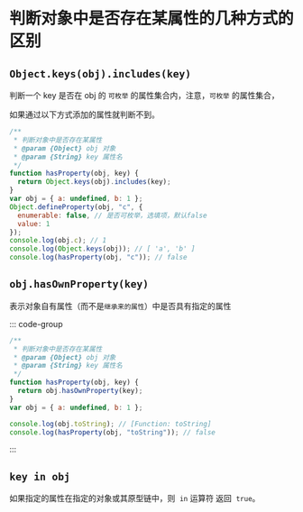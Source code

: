 # 判断对象中是否存在某属性的几种方式的区别

<article-info/>

## `Object.keys(obj).includes(key)`

判断一个 key 是否在 obj 的 `可枚举` 的属性集合内，注意，`可枚举` 的属性集合，

如果通过以下方式添加的属性就判断不到。

```jsx
/**
 * 判断对象中是否存在某属性
 * @param {Object} obj 对象
 * @param {String} key 属性名
 */
function hasProperty(obj, key) {
  return Object.keys(obj).includes(key);
}
var obj = { a: undefined, b: 1 };
Object.defineProperty(obj, "c", {
  enumerable: false, // 是否可枚举，选填项，默认false
  value: 1
});
console.log(obj.c); // 1
console.log(Object.keys(obj)); // [ 'a', 'b' ]
console.log(hasProperty(obj, "c")); // false
```

## `obj.hasOwnProperty(key)`

表示对象自有属性（而不是`继承来的属性`）中是否具有指定的属性

::: code-group

```js
/**
 * 判断对象中是否存在某属性
 * @param {Object} obj 对象
 * @param {String} key 属性名
 */
function hasProperty(obj, key) {
  return obj.hasOwnProperty(key);
}
var obj = { a: undefined, b: 1 };

console.log(obj.toString); // [Function: toString]
console.log(hasProperty(obj, "toString")); // false
```

:::

## `key in obj`

如果指定的属性在指定的对象或其原型链中，则  `in` <imp-text-success>运算符</imp-text-success> 返回  `true`。
